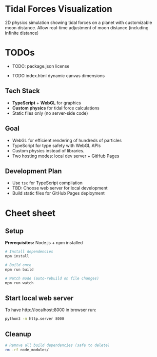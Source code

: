 # Tidal Forces Visualization


2D physics simulation showing tidal forces on a planet with customizable moon distance.
Allow real-time adjustment of moon distance (including infinite distance)


# TODOs

- TODO: package.json license

- TODO index.html dynamic canvas dimensions


## Tech Stack
- **TypeScript** + **WebGL** for graphics
- **Custom physics** for tidal force calculations
- Static files only (no server-side code)

## Goal
- WebGL for efficient rendering of hundreds of particles
- TypeScript for type safety with WebGL APIs
- Custom physics instead of libraries.
- Two hosting modes: local dev server + GitHub Pages



## Development Plan
- Use `tsc` for TypeScript compilation
- TBD: Choose web server for local development
- Build static files for GitHub Pages deployment

# Cheet sheet

## Setup

**Prerequisites:** Node.js + npm installed

```bash
# Install dependencies
npm install

# Build once
npm run build

# Watch mode (auto-rebuild on file changes)
npm run watch
```

## Start local web server

To have http://localhost:8000 in browser run:

```bash
python3 -m http.server 8000
```

## Cleanup

```bash
# Remove all build dependencies (safe to delete)
rm -rf node_modules/
```
